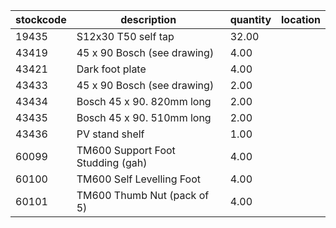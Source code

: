 |stockcode|description|quantity|location|
|---------|-----------|--------|--------|
|19435|S12x30 T50 self tap|32.00||
|43419|45 x 90 Bosch (see drawing)|4.00||
|43421|Dark foot plate|4.00||
|43433|45 x 90 Bosch (see drawing)|2.00||
|43434|Bosch 45 x 90.  820mm long|2.00||
|43435|Bosch 45 x 90.  510mm long|2.00||
|43436|PV stand shelf|1.00||
|60099|TM600 Support Foot Studding (gah)|4.00||
|60100|TM600 Self Levelling Foot|4.00||
|60101|TM600 Thumb Nut (pack of 5)|4.00||
